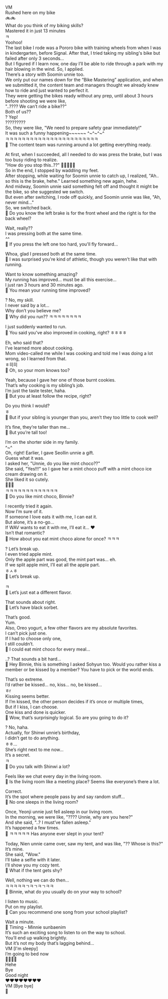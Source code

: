 
VM  
Rushed here on my bike  
🚲🚲  
What do you think of my biking skills?  
Mastered it in just 13 minutes  
ㅋ  
Yoohoo!  
The last bike I rode was a Pororo bike with training wheels from when I was in kindergarten, before Signal. After that, I tried taking my sibling's bike but failed after only 3 seconds...  
But I figured if I learn now, one day I’ll be able to ride through a park with my hair blowing in the wind. So, I applied.  
There’s a story with Soomin unnie too.  
We only put our names down for the “Bike Mastering” application, and when we submitted it, the content team and managers thought we already knew how to ride and just wanted to perfect it.  
They were getting the bikes ready without any prep, until about 3 hours before shooting we were like,  
"..???? We can’t ride a bike??"  
Both of us??  
? Yep!  
?????????  
So, they were like, "We need to prepare safety gear immediately!"  
It was such a funny happening~~~~~~ ^~^~^~^  
ㅋㅋㅋㅋㅋㅋㅋㅋㅋㅋㅋㅋㅋㅋㅋㅋㅋㅋㅋㅋㅋㅋㅋ  
🫧 The content team was running around a lot getting everything ready.  

At first, when I succeeded, all I needed to do was press the brake, but I was too busy riding to realize.  
"How do you stop this..??" 💨💨💨💨💨  
So in the end, I stopped by waddling my feet.  
After stopping, while waiting for Soomin unnie to catch up, I realized, "Ah.. so this is the brake, hehe." Learned something new again, hehe.  
And midway, Soomin unnie said something felt off and thought it might be the bike, so she suggested we switch.  
But even after switching, I rode off quickly, and Soomin unnie was like, "Ah, never mind..."  
So, we switched back.  
🫧 Do you know the left brake is for the front wheel and the right is for the back wheel?  

Wait, really??  
I was pressing both at the same time.  
*^^*  
🫧 If you press the left one too hard, you'll fly forward…  

Whoa, glad I pressed both at the same time.  
🫧 I was surprised you're kind of athletic, though you weren’t like that with running.

Want to know something amazing?  
My running has improved… must be all this exercise…  
I just ran 3 hours and 30 minutes ago.  
🫧 You mean your running time improved?  

? No, my skill.  
I never said by a lot...  
Why don’t you believe me?  
🫧 Why did you run?? ㅋㅋㅋㅋㅋㅋㅋㅋ

I just suddenly wanted to run.  
🫧 You said you've also improved in cooking, right? ㅎㅎㅎㅎ  

Eh, who said that?  
I’ve learned more about cooking.  
Mom video-called me while I was cooking and told me I was doing a lot wrong, so I learned from that.  
ㅎ히히  
🫧 Oh, so your mom knows too?  

Yeah, because I gave her one of those burnt cookies.  
That’s why cooking is my sibling’s job.  
I’m just the taste tester, haha.  
🫧 But you at least follow the recipe, right?  

Do you think I would?  
ㅎ  
🫧 But if your sibling is younger than you, aren’t they too little to cook well?  

It’s fine, they’re taller than me...  
🫧 But you’re tall too!

I’m on the shorter side in my family.  
^~^  
Oh, right! Earlier, I gave Seollin unnie a gift.  
Guess what it was.  
I asked her, "Unnie, do you like mint choco??"  
She said, "Yes!!!" so I gave her a mint choco puff with a mint choco ice cream drawing on it.  
She liked it so cutely.  
🥹🤍🤍  
ㅋㅋㅋㅋㅋㅋㅋㅋㅋㅋㅋㅋㅋ  
🫧 Do you like mint choco, Binnie?  

I recently tried it again.  
Now I’m sure of it.  
If someone I love eats it with me, I can eat it.  
But alone, it’s a no-go...  
If WAV wants to eat it with me, I’ll eat it... ❤️  
Isn’t that romantic?  
🫧 How about you eat mint choco alone for once? ㅋㅋㅋ  

? Let’s break up.  
I even tried apple mint.  
Only the apple part was good, the mint part was... eh.  
If we split apple mint, I’ll eat all the apple part.  
ㅎㅅㅎ  
🫧 Let’s break up.

ㅋ  
🫧 Let’s just eat a different flavor.  

That sounds about right.  
🫧 Let’s have black sorbet.  

That’s good.  
Yum.  
Also, Oreo yogurt, a few other flavors are my absolute favorites.  
I can’t pick just one.  
If I had to choose only one,  
I still couldn’t.  
🫧 I could eat mint choco for every meal...

..? That sounds a bit hard…  
🫧 Hey Binnie, this is something I asked Sohyun too. Would you rather kiss a member or be kissed by a member? You have to pick or the world ends.

That’s so extreme.  
I’d rather be kissed... no, kiss... no, be kissed...  
ㅎr  
Kissing seems better.  
If I’m kissed, the other person decides if it’s once or multiple times,  
But if I kiss, I can choose.  
One kiss and done is quicker.  
🫧 Wow, that’s surprisingly logical. So are you going to do it?  

? No, haha.  
Actually, for Shinwi unnie’s birthday,  
I didn’t get to do anything.  
ㅎㅎ...  
She’s right next to me now...  
It’s a secret.  
ㅋ  
🫧 Do you talk with Shinwi a lot?  

Feels like we chat every day in the living room.  
🫧 Is the living room like a meeting place? Seems like everyone’s there a lot.

Correct.  
It’s the spot where people pass by and say random stuff...  
🫧 No one sleeps in the living room?

Once, Yeonji unnie just fell asleep in our living room.  
In the morning, we were like, "???? Unnie, why are you here?"  
And she said, "..? I must’ve fallen asleep."  
It’s happened a few times.  
🫧 ㅋㅋㅋㅋㅋ Has anyone ever slept in your tent?

Today, Nien unnie came over, saw my tent, and was like, "?? Whose is this?"  
It’s mine.  
She said, "Wow."  
I’ll take a selfie with it later.  
I’ll show you my cozy tent.  
🫧 What if the tent gets shy?

Well, nothing we can do then...  
ㅋㅋㅋㅋㅋㄱㅋㄱㅋㄱㅋㅋ  
🫧 Binnie, what do you usually do on your way to school?

I listen to music.  
Put on my playlist.  
🫧 Can you recommend one song from your school playlist?

Wait a minute.  
🎵 Timing - Minnie sunbaenim  
It’s such an exciting song to listen to on the way to school.  
You’ll end up walking brightly.  
But it’s not my body that’s lagging behind...  
VM [I'm sleepy]  
I’m going to bed now  
🛌🏃‍♀️💨  
Hehe  
Bye  
Good night  
❤️❤️❤️❤️❤️❤️❤️❤️  
VM [Bye bye]  
🤍